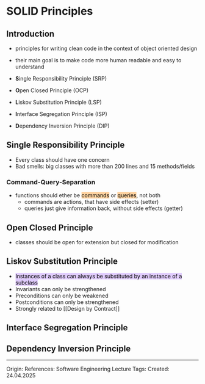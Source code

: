 # SOLID Principles

## Introduction

- principles for writing clean code in the context of object oriented design
- their main goal is to make code more human readable and easy to understand

- **S**ingle Responsibility Principle (SRP) 
- **O**pen Closed Principle (OCP) 
- **L**iskov Substitution Principle (LSP) 
- **I**nterface Segregation Principle (ISP) 
- **D**ependency Inversion Principle (DIP)

## Single Responsibility Principle

- Every class should have one concern
- Bad smells: big classes with more than 200 lines and 15 methods/fields

### Command-Query-Separation

- functions should ether be <mark style="background: #FFB86CA6;">commands</mark> or <mark style="background: #FFB86CA6;">queries</mark>, not both
	- commands are actions, that have side effects (setter)
	- queries just give information back, without side effects (getter)

## Open Closed Principle

- classes should be open for extension but closed for modification

## Liskov Substitution Principle

- <mark style="background: #D2B3FFA6;">Instances of a class can always be substituted by an instance of a subclass</mark>
- Invariants can only be strengthened
- Preconditions can only be weakened
- Postconditions can only be strengthened
- Strongly related to [[Design by Contract]]

## Interface Segregation Principle

## Dependency Inversion Principle

---

Origin: 
References:  Software Engineering Lecture 
Tags: 
Created: 24.04.2025


